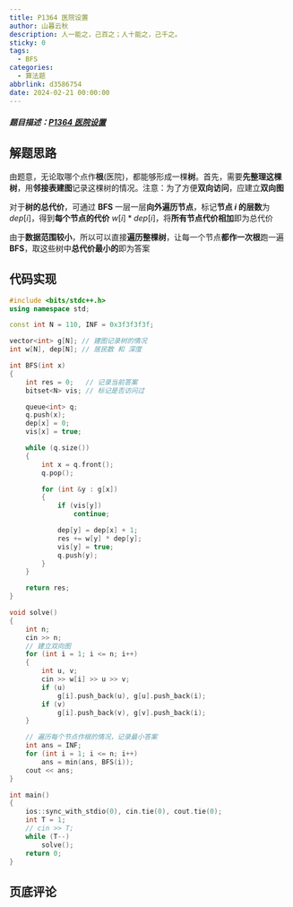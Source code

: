 ```yaml
---
title: P1364 医院设置
author: 山暮云秋
description: 人一能之，己百之；人十能之，己千之。
sticky: 0
tags:
  - BFS
categories:
  - 算法题
abbrlink: d3586754
date: 2024-02-21 00:00:00
---
```


##### 题目描述：[P1364 医院设置](https://www.luogu.com.cn/problem/P1364)

## 解题思路

由题意，无论取哪个点作**根**(医院)，都能够形成一棵**树**。首先，需要**先整理这棵树**，用**邻接表建图**记录这棵树的情况。注意：为了方便**双向访问**，应建立**双向图**

对于**树的总代价**，可通过 **BFS** 一层一层**向外遍历节点**，标记**节点 $i$ 的层数**为 $dep[i]$，得到**每个节点的代价** $w[i] * dep[i]$，将**所有节点代价相加**即为总代价

由于**数据范围较小**，所以可以直接**遍历整棵树**，让每一个节点**都作一次根**跑一遍 **BFS**，取这些树中**总代价最小的**即为答案

## 代码实现

```cpp
#include <bits/stdc++.h>
using namespace std;

const int N = 110, INF = 0x3f3f3f3f;

vector<int> g[N]; // 建图记录树的情况
int w[N], dep[N]; // 居民数 和 深度

int BFS(int x)
{
    int res = 0;   // 记录当前答案
    bitset<N> vis; // 标记是否访问过

    queue<int> q;
    q.push(x);
    dep[x] = 0;
    vis[x] = true;

    while (q.size())
    {
        int x = q.front();
        q.pop();

        for (int &y : g[x])
        {
            if (vis[y])
                continue;

            dep[y] = dep[x] + 1;
            res += w[y] * dep[y];
            vis[y] = true;
            q.push(y);
        }
    }

    return res;
}

void solve()
{
    int n;
    cin >> n;
    // 建立双向图
    for (int i = 1; i <= n; i++)
    {
        int u, v;
        cin >> w[i] >> u >> v;
        if (u)
            g[i].push_back(u), g[u].push_back(i);
        if (v)
            g[i].push_back(v), g[v].push_back(i);
    }

    // 遍历每个节点作根的情况，记录最小答案
    int ans = INF;
    for (int i = 1; i <= n; i++)
        ans = min(ans, BFS(i));
    cout << ans;
}

int main()
{
    ios::sync_with_stdio(0), cin.tie(0), cout.tie(0);
    int T = 1;
    // cin >> T;
    while (T--)
        solve();
    return 0;
}
```

## 页底评论
